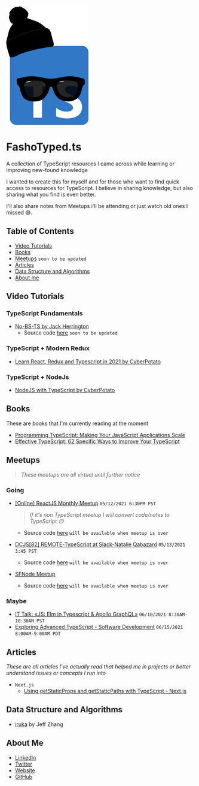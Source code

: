 <div align="left">
	<img src="./img/FashoTyped-logo.svg".svg"  alt="logo">
</div>

# FashoTyped.ts

A collection of TypeScript resources I came across while learning or improving new-found knowledge

I wanted to create this for myself and for those who want to find quick access to resources for TypeScript. I believe in sharing knowledge, but also sharing what you find is even better.

I'll also share notes from Meetups i'll be attending or just watch old ones I missed 😅.

## Table of Contents

- [Video Tutorials](#Video-Tutorials)
- [Books](#Books)
- [Meetups](#Meetups) `soon to be updated`
- [Articles](#Articles)
- [Data Structure and Algorithms](#Data-Structure-and-Algorithms)
- [About me](#About-me)

## Video Tutorials

### TypeScript Fundamentals

- [No-BS-TS by Jack Herrington](https://www.youtube.com/playlist?list=PLNqp92_EXZBJYFrpEzdO2EapvU0GOJ09n)
  - Source code [here]() `soon to be updated`

### TypeScript + Modern Redux

- [Learn React, Redux and Typescript in 2021 by CyberPotato](https://youtube.com/playlist?list=PLDrGjPCkkytsnmvgMPJBomOVx0XZ_gkCh)

### TypeScript + NodeJs

- [NodeJS with TypeScript by CyberPotato](https://youtube.com/playlist?list=PLDrGjPCkkyttKa1RX0bV7EZHstfrsg3xH)

## Books

These are books that I'm currently reading at the moment

- [Programming TypeScript: Making Your JavaScript Applications Scale](https://www.amazon.com/Programming-TypeScript-Making-JavaScript-Applications/dp/1492037656/ref=sr_1_5?dchild=1&keywords=TypeScript&qid=1620835511&sr=8-5)
- [Effective TypeScript: 62 Specific Ways to Improve Your TypeScript](https://www.amazon.com/Effective-TypeScript-Specific-Ways-Improve/dp/1492053740/ref=sr_1_7?dchild=1&keywords=TypeScript&qid=1620835511&sr=8-7)

## Meetups

> _These meetups are all virtual until further notice_

### Going

- [[Online] ReactJS Monthly Meetup](https://www.meetup.com/sandiegojs/events/lzptzrycchbqb/) `05/12/2021 6:30PM PST`

  > _If it's non TypeScript meetup I will convert code/notes to TypeScript 🙃_

  - Source code [here]() `will be available when meetup is over`

- [DCJS[82] REMOTE-TypeScript at Slack-Natalie Qabazard](https://www.meetup.com/DC-JavaScript/events/276814452/) `05/13/2021 3:45 PST`

  - Source code [here]() `will be available when meetup is over`

- [SFNode Meetup](https://www.meetup.com/sfnode/events/hdgjmrycchbrb/)

  - Source code [here]() `will be available when meetup is over`

### Maybe

- [IT Talk: «JS: Elm in Typescript & Apollo GraphQL»](https://www.eventbrite.com/e/it-talk-js-elm-in-typescript-apollo-graphql-tickets-155607025803?aff=ebdssbonlinesearch) `06/10/2021 8:30AM-10:30AM PST`
- [Exploring Advanced TypeScript - Software Development](https://www.eventbrite.com/e/exploring-advanced-typescript-software-development-tickets-154717386869?aff=ebdssbonlinesearch) `06/15/2021 8:00AM-9:00AM PDT`
							    
## Articles
_These are all articles I've actually read that helped me in projects or better understand issues or concepts I run into_ 
							     
- `Next.js`
  - [Using getStaticProps and getStaticPaths with TypeScript - Next.js](https://dev.to/jameswallis/using-getstaticprops-and-getstaticpaths-with-typescript-next-js-2d7e)

## Data Structure and Algorithms

- [iruka](https://github.com/jeffzh4ng/iruka) by Jeff Zhang

## About Me

- [LinkedIn](https://www.linkedin.com/in/marvj/)
- [Twitter](https://twitter.com/saschamars)
- [Website](https://saschamars.me/)
- [GitHub](https://github.com/Mvrs)
